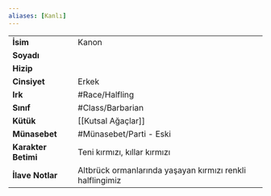 ```yaml
---  
aliases: [Kanlı]  
---  
```

|  |  |  
|---|---|  
| **İsim** | Kanon|  
| **Soyadı** | |  
| **Hizip** | |  
| **Cinsiyet** | Erkek|  
| **Irk** | #Race/Halfling|  
| **Sınıf** | #Class/Barbarian|  
| **Kütük** | [[Kutsal Ağaçlar]]|  
| **Münasebet** | #Münasebet/Parti - Eski|  
| **Karakter Betimi** | Teni kırmızı, kıllar kırmızı|  
| **İlave Notlar** | Altbrück ormanlarında yaşayan kırmızı renkli halflingimiz|  

